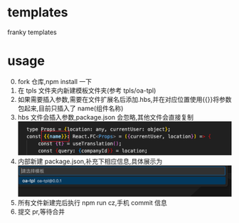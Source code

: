 # templates

franky templates

# usage

0. fork 仓库,npm install 一下
1. 在 tpls 文件夹内新建模板文件夹(参考 tpls/oa-tpl)
2. 如果需要插入参数,需要在文件扩展名后添加.hbs,并在对应位置使用{{}}将参数包起来,目前只插入了 name(组件名称)
3. hbs 文件会插入参数,package.json 会忽略,其他文件会直接复制
   ![alt text](./assets/params.png)
4. 内部新建 package.json,补充下相应信息,具体展示为 ![](./assets/select.png)
5. 所有文件新建完后执行 npm run cz,手机 commit 信息
6. 提交 pr,等待合并
